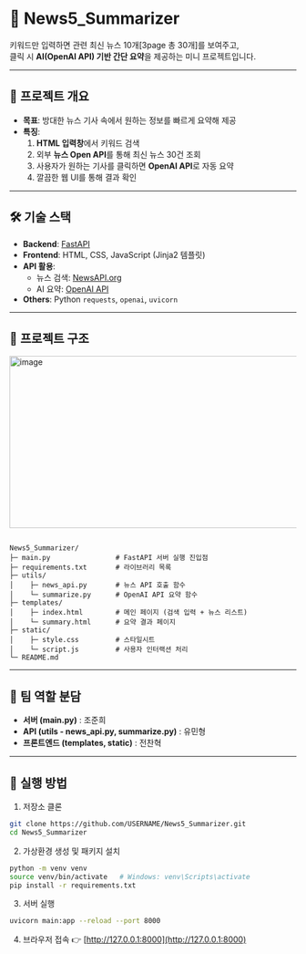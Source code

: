 # 📰 News5_Summarizer

키워드만 입력하면 관련 최신 뉴스 10개[3page 총 30개]를 보여주고,  
클릭 시 **AI(OpenAI API) 기반 간단 요약**을 제공하는 미니 프로젝트입니다.  

---

## 🚀 프로젝트 개요
- **목표**: 방대한 뉴스 기사 속에서 원하는 정보를 빠르게 요약해 제공
- **특징**:  
  1. **HTML 입력창**에서 키워드 검색  
  2. 외부 **뉴스 Open API**를 통해 최신 뉴스 30건 조회  
  3. 사용자가 원하는 기사를 클릭하면 **OpenAI API**로 자동 요약  
  4. 깔끔한 웹 UI를 통해 결과 확인  

---

## 🛠️ 기술 스택
- **Backend**: [FastAPI](https://fastapi.tiangolo.com/)  
- **Frontend**: HTML, CSS, JavaScript (Jinja2 템플릿)  
- **API 활용**:  
  - 뉴스 검색: [NewsAPI.org](https://newsapi.org/)  
  - AI 요약: [OpenAI API](https://platform.openai.com/)  
- **Others**: Python `requests`, `openai`, `uvicorn`

---

## 📂 프로젝트 구조
<img width="680" height="302" alt="image" src="https://github.com/user-attachments/assets/3a85ccbc-1c7f-4487-a141-2b33f9545368" />

```

News5_Summarizer/
├─ main.py                # FastAPI 서버 실행 진입점
├─ requirements.txt       # 라이브러리 목록
├─ utils/
│    ├─ news_api.py       # 뉴스 API 호출 함수
│    └─ summarize.py      # OpenAI API 요약 함수
├─ templates/
│    ├─ index.html        # 메인 페이지 (검색 입력 + 뉴스 리스트)
│    └─ summary.html      # 요약 결과 페이지
├─ static/
│    ├─ style.css         # 스타일시트
│    └─ script.js         # 사용자 인터랙션 처리
└─ README.md

````

---

## 👥 팀 역할 분담

* **서버 (main.py)** : 조준희
* **API (utils - news_api.py, summarize.py)** : 유민형
* **프론트엔드 (templates, static)** : 전찬혁

---

## 📌 실행 방법

1. 저장소 클론
```bash
git clone https://github.com/USERNAME/News5_Summarizer.git
cd News5_Summarizer
````

2. 가상환경 생성 및 패키지 설치

```bash
python -m venv venv
source venv/bin/activate   # Windows: venv\Scripts\activate
pip install -r requirements.txt
```

3. 서버 실행

```bash
uvicorn main:app --reload --port 8000
```

4. 브라우저 접속
   👉 [http://127.0.0.1:8000](http://127.0.0.1:8000)
